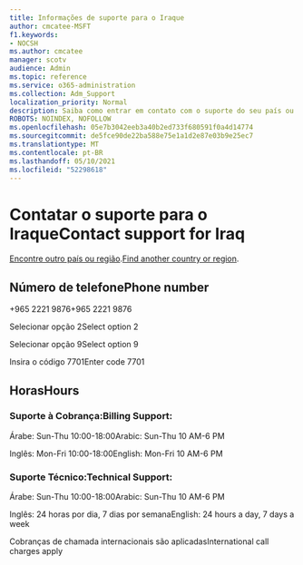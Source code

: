 ```yaml
---
title: Informações de suporte para o Iraque
author: cmcatee-MSFT
f1.keywords:
- NOCSH
ms.author: cmcatee
manager: scotv
audience: Admin
ms.topic: reference
ms.service: o365-administration
ms.collection: Adm_Support
localization_priority: Normal
description: Saiba como entrar em contato com o suporte do seu país ou região.
ROBOTS: NOINDEX, NOFOLLOW
ms.openlocfilehash: 05e7b3042eeb3a40b2ed733f680591f0a4d14774
ms.sourcegitcommit: de5fce90de22ba588e75e1a1d2e87e03b9e25ec7
ms.translationtype: MT
ms.contentlocale: pt-BR
ms.lasthandoff: 05/10/2021
ms.locfileid: "52298618"
---
```

# <a name="contact-support-for-iraq"></a><span data-ttu-id="94d41-103">Contatar o suporte para o Iraque</span><span class="sxs-lookup"><span data-stu-id="94d41-103">Contact support for Iraq</span></span>

<span data-ttu-id="94d41-104">[Encontre outro país ou região](../../business-video/get-help-support.md).</span><span class="sxs-lookup"><span data-stu-id="94d41-104">[Find another country or region](../../business-video/get-help-support.md).</span></span>

## <a name="phone-number"></a><span data-ttu-id="94d41-105">Número de telefone</span><span class="sxs-lookup"><span data-stu-id="94d41-105">Phone number</span></span>
<span data-ttu-id="94d41-106">+965 2221 9876</span><span class="sxs-lookup"><span data-stu-id="94d41-106">+965 2221 9876</span></span>

<span data-ttu-id="94d41-107">Selecionar opção 2</span><span class="sxs-lookup"><span data-stu-id="94d41-107">Select option 2</span></span>

<span data-ttu-id="94d41-108">Selecionar opção 9</span><span class="sxs-lookup"><span data-stu-id="94d41-108">Select option 9</span></span>

<span data-ttu-id="94d41-109">Insira o código 7701</span><span class="sxs-lookup"><span data-stu-id="94d41-109">Enter code 7701</span></span>

## <a name="hours"></a><span data-ttu-id="94d41-110">Horas</span><span class="sxs-lookup"><span data-stu-id="94d41-110">Hours</span></span>
### <a name="billing-support"></a><span data-ttu-id="94d41-111">Suporte à Cobrança:</span><span class="sxs-lookup"><span data-stu-id="94d41-111">Billing Support:</span></span>

<span data-ttu-id="94d41-112">Árabe: Sun-Thu 10:00-18:00</span><span class="sxs-lookup"><span data-stu-id="94d41-112">Arabic: Sun-Thu 10 AM-6 PM</span></span>

<span data-ttu-id="94d41-113">Inglês: Mon-Fri 10:00-18:00</span><span class="sxs-lookup"><span data-stu-id="94d41-113">English: Mon-Fri 10 AM-6 PM</span></span>

### <a name="technical-support"></a><span data-ttu-id="94d41-114">Suporte Técnico:</span><span class="sxs-lookup"><span data-stu-id="94d41-114">Technical Support:</span></span>

<span data-ttu-id="94d41-115">Árabe: Sun-Thu 10:00-18:00</span><span class="sxs-lookup"><span data-stu-id="94d41-115">Arabic: Sun-Thu 10 AM-6 PM</span></span>

<span data-ttu-id="94d41-116">Inglês: 24 horas por dia, 7 dias por semana</span><span class="sxs-lookup"><span data-stu-id="94d41-116">English: 24 hours a day, 7 days a week</span></span>

<span data-ttu-id="94d41-117">Cobranças de chamada internacionais são aplicadas</span><span class="sxs-lookup"><span data-stu-id="94d41-117">International call charges apply</span></span>
